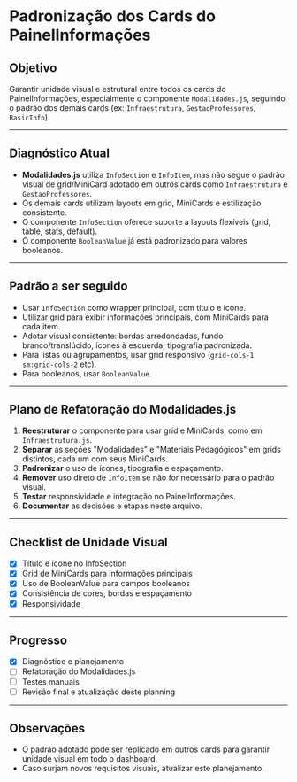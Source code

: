 # Padronização dos Cards do PainelInformações

## Objetivo
Garantir unidade visual e estrutural entre todos os cards do PainelInformações, especialmente o componente `Modalidades.js`, seguindo o padrão dos demais cards (ex: `Infraestrutura`, `GestaoProfessores`, `BasicInfo`).

---

## Diagnóstico Atual
- **Modalidades.js** utiliza `InfoSection` e `InfoItem`, mas não segue o padrão visual de grid/MiniCard adotado em outros cards como `Infraestrutura` e `GestaoProfessores`.
- Os demais cards utilizam layouts em grid, MiniCards e estilização consistente.
- O componente `InfoSection` oferece suporte a layouts flexíveis (grid, table, stats, default).
- O componente `BooleanValue` já está padronizado para valores booleanos.

---

## Padrão a ser seguido
- Usar `InfoSection` como wrapper principal, com título e ícone.
- Utilizar grid para exibir informações principais, com MiniCards para cada item.
- Adotar visual consistente: bordas arredondadas, fundo branco/translúcido, ícones à esquerda, tipografia padronizada.
- Para listas ou agrupamentos, usar grid responsivo (`grid-cols-1 sm:grid-cols-2` etc).
- Para booleanos, usar `BooleanValue`.

---

## Plano de Refatoração do Modalidades.js
1. **Reestruturar** o componente para usar grid e MiniCards, como em `Infraestrutura.js`.
2. **Separar** as seções "Modalidades" e "Materiais Pedagógicos" em grids distintos, cada um com seus MiniCards.
3. **Padronizar** o uso de ícones, tipografia e espaçamento.
4. **Remover** uso direto de `InfoItem` se não for necessário para o padrão visual.
5. **Testar** responsividade e integração no PainelInformações.
6. **Documentar** as decisões e etapas neste arquivo.

---

## Checklist de Unidade Visual
- [x] Título e ícone no InfoSection
- [x] Grid de MiniCards para informações principais
- [x] Uso de BooleanValue para campos booleanos
- [x] Consistência de cores, bordas e espaçamento
- [x] Responsividade

---

## Progresso
- [x] Diagnóstico e planejamento
- [ ] Refatoração do Modalidades.js
- [ ] Testes manuais
- [ ] Revisão final e atualização deste planning

---

## Observações
- O padrão adotado pode ser replicado em outros cards para garantir unidade visual em todo o dashboard.
- Caso surjam novos requisitos visuais, atualizar este planejamento. 